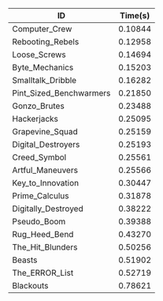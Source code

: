 |ID|Time(s)|
|-|-|
|Computer_Crew|0.10844|
|Rebooting_Rebels|0.12958|
|Loose_Screws|0.14694|
|Byte_Mechanics|0.15203|
|Smalltalk_Dribble|0.16282|
|Pint_Sized_Benchwarmers|0.21850|
|Gonzo_Brutes|0.23488|
|Hackerjacks|0.25095|
|Grapevine_Squad|0.25159|
|Digital_Destroyers|0.25193|
|Creed_Symbol|0.25561|
|Artful_Maneuvers|0.25566|
|Key_to_Innovation|0.30447|
|Prime_Calculus|0.31878|
|Digitally_Destroyed|0.38222|
|Pseudo_Boom|0.39388|
|Rug_Heed_Bend|0.43270|
|The_Hit_Blunders|0.50256|
|Beasts|0.51902|
|The_ERROR_List|0.52719|
|Blackouts|0.78621|
